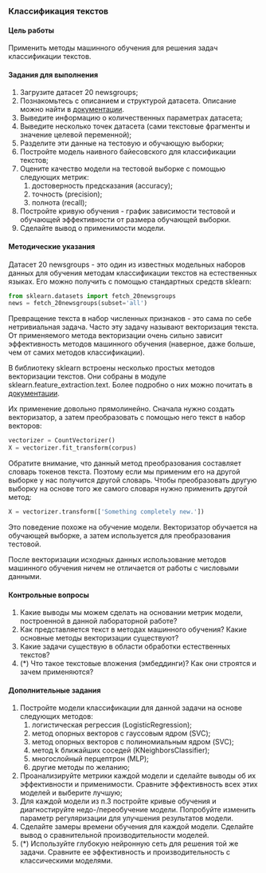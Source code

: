 ### Классификация текстов

#### Цель работы

Применить методы машинного обучения для решения задач классификации текстов.

#### Задания для выполнения

1. Загрузите датасет 20 newsgroups;
2. Познакомьтесь с описанием и структурой датасета. Описание можно найти в [документации](https://scikit-learn.org/stable/datasets/index.html#real-world-datasets).
3. Выведите информацию о количественных параметрах датасета;
4. Выведите несколько точек датасета (сами текстовые фрагменты и значение целевой переменной);
5. Разделите эти данные на тестовую и обучающую выборки;
6. Постройте модель наивного байесовского для классификации текстов;
7. Оцените качество модели на тестовой выборке с помощью следующих метрик:
    1. достоверность предсказания (accuracy);
    2. точность (precision);
    3. полнота (recall);
8. Постройте кривую обучения - график зависимости тестовой и обучающей эффективности от размера обучающей выборки.
9. Сделайте вывод о применимости модели.

#### Методические указания

Датасет 20 newsgroups - это один из известных модельных наборов данных для обучения методам классификации текстов на естественных языках. Его можно получить с помощью стандартных средств sklearn:

```py
from sklearn.datasets import fetch_20newsgroups
news = fetch_20newsgroups(subset='all')
```

Превращение текста в набор численных признаков - это сама по себе нетривиальная задача. Часто эту задачу называют векторизация текста. От применяемого метода векторизации очень сильно зависит эффективность методов машинного обучения (наверное, даже больше, чем от самих методов классификации).

В библиотеку sklearn встроены несколько простых методов векторизации текстов. Они собраны в модуле sklearn.feature_extraction.text. Более подробно о них можно почитать в [документации](https://scikit-learn.org/stable/modules/feature_extraction.html#text-feature-extraction).

Их применение довольно прямолинейно. Сначала нужно создать векторизатор, а затем преобразовать с помощью него текст в набор векторов:

```py
vectorizer = CountVectorizer()
X = vectorizer.fit_transform(corpus)
```

Обратите внимание, что данный метод преобразования составляет словарь токенов текста. Поэтому если мы применим его на другой выборке у нас получится другой словарь. Чтобы преобразовать другую выборку на основе того же самого словаря нужно применить другой метод:

```py
X = vectorizer.transform(['Something completely new.'])
```

Это поведение похоже на обучение модели. Векторизатор обучается на обучающей выборке, а затем используется для преобразования тестовой.

После векторизации исходных данных использование методов машинного обучения ничем не отличается от работы с числовыми данными. 

#### Контрольные вопросы

1. Какие выводы мы можем сделать на основании метрик модели, построенной в данной лабораторной работе?
2. Как представляется текст в методах машинного обучения? Какие основные методы векторизации существуют?
3. Какие задачи существую в области обработки естественных текстов?
4. (*) Что такое текстовые вложения (эмбеддинги)? Как они строятся и зачем применяются?

#### Дополнительные задания

1. Постройте модели классификации для данной задачи на основе следующих методов:
    1. логистическая регрессия (LogisticRegression);
    2. метод опорных векторов с гауссовым ядром (SVC);
    3. метод опорных векторов с полиномиальным ядром (SVC);
    4. метод k ближайших соседей (KNeighborsClassifier);
    5. многослойный перцептрон (MLP);
    6. другие методы по желанию;
2. Проанализируйте метрики каждой модели и сделайте выводы об их эффективности и применимости. Сравните эффективность всех этих моделей и выберите лучшую;
3. Для каждой модели из п.3 постройте кривые обучения и диагностируйте недо-/переобучение модели. Попробуйте изменить параметр регуляризации для улучшения результатов модели.
4. Сделайте замеры времени обучения для каждой модели. Сделайте вывод о сравнительной производительности моделей.
5. (*) Используйте глубокую нейронную сеть для решения той же задачи. Сравните ее эффективность и производительность с классическими моделями.
